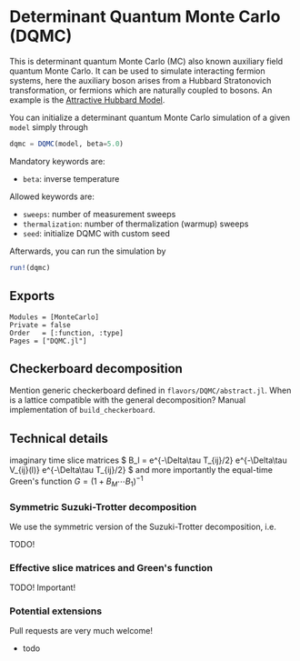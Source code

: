 # Determinant Quantum Monte Carlo (DQMC)

This is determinant quantum Monte Carlo (MC) also known auxiliary field quantum Monte Carlo. It can be used to simulate interacting fermion systems, here the auxiliary boson arises from a Hubbard Stratonovich transformation, or fermions which are naturally coupled to bosons. An example is the [Attractive Hubbard Model](@ref).

You can initialize a determinant quantum Monte Carlo simulation of a given `model` simply through
```julia
dqmc = DQMC(model, beta=5.0)
```

Mandatory keywords are:

* `beta`: inverse temperature

Allowed keywords are:

* `sweeps`: number of measurement sweeps
* `thermalization`: number of thermalization (warmup) sweeps
* `seed`: initialize DQMC with custom seed

Afterwards, you can run the simulation by
```julia
run!(dqmc)
```

## Exports

```@autodocs
Modules = [MonteCarlo]
Private = false
Order   = [:function, :type]
Pages = ["DQMC.jl"]
```

## Checkerboard decomposition

Mention generic checkerboard defined in `flavors/DQMC/abstract.jl`. When is a lattice compatible with the general decomposition? Manual implementation of `build_checkerboard`.

## Technical details

imaginary time slice matrices $ B_l = e^{-\Delta\tau T_{ij}/2} e^{-\Delta\tau V_{ij}(l)} e^{-\Delta\tau T_{ij}/2} $ and more importantly the equal-time Green's function $G = \left( 1 + B_M \cdots B_1 \right)^{-1}$

### Symmetric Suzuki-Trotter decomposition

We use the symmetric version of the Suzuki-Trotter decomposition, i.e.

TODO!

### Effective slice matrices and Green's function

TODO! Important!

### Potential extensions

Pull requests are very much welcome!

 * todo
